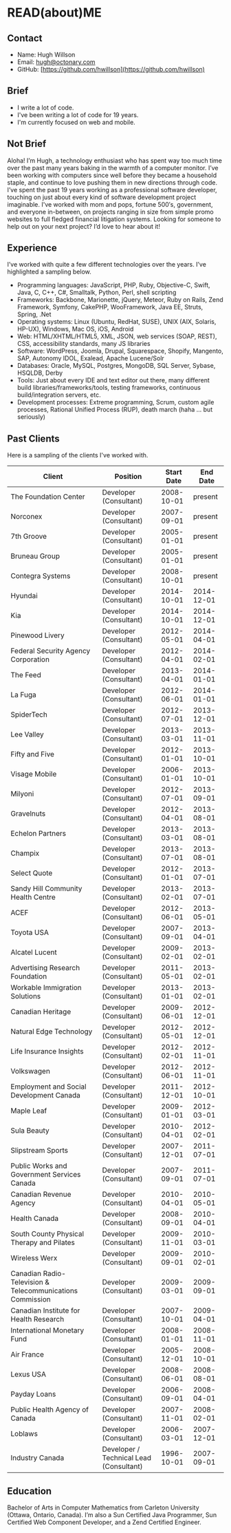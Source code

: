 # READ(about)ME

## Contact

- Name: Hugh Willson
- Email: hugh@octonary.com
- GitHub: [https://github.com/hwillson](https://github.com/hwillson)

## Brief

- I write a lot of code.
- I've been writing a lot of code for 19 years.
- I'm currently focused on web and mobile.

## Not Brief

Aloha! I’m Hugh, a technology enthusiast who has spent way too much time over the past many years baking in the warmth of a computer monitor. I’ve been working with computers since well before they became a household staple, and continue to love pushing them in new directions through code. I’ve spent the past 19 years working as a professional software developer, touching on just about every kind of software development project imaginable. I've worked with mom and pops, fortune 500′s, government, and everyone in-between, on projects
ranging in size from simple promo websites to full fledged financial litigation systems. Looking for someone to help out on your next project? I’d love to hear about it!

## Experience

I’ve worked with quite a few different technologies over the years. I’ve highlighted a sampling below.

- Programming languages: JavaScript, PHP, Ruby, Objective-C, Swift, Java, C, C++, C#, Smalltalk, Python, Perl, shell scripting
- Frameworks: Backbone, Marionette, jQuery, Meteor, Ruby on Rails, Zend Framework, Symfony, CakePHP, WooFramework, Java EE, Struts, Spring, .Net
- Operating systems: Linux (Ubuntu, RedHat, SUSE), UNIX (AIX, Solaris, HP-UX), Windows, Mac OS, iOS, Android
- Web: HTML/XHTML/HTML5, XML, JSON, web services (SOAP, REST), CSS, accessibility standards, many JS libraries
- Software: WordPress, Joomla, Drupal, Squarespace, Shopify, Mangento, SAP, Autonomy IDOL, Exalead, Apache Lucene/Solr
- Databases: Oracle, MySQL, Postgres, MongoDB, SQL Server, Sybase, HSQLDB, Derby
- Tools: Just about every IDE and text editor out there, many different build libraries/frameworks/tools, testing frameworks, continuous build/integration servers, etc.
- Development processes: Extreme programming, Scrum, custom agile processes, Rational Unified Process (RUP), death march (haha ... but seriously)

## Past Clients

Here is a sampling of the clients I've worked with.

Client | Position | Start Date | End Date
--- | --- | --- | ---
The Foundation Center	| Developer (Consultant) | 	2008-10-01 | present
Norconex | Developer (Consultant) |	2007-09-01 |	present
7th Groove | Developer (Consultant) | 2005-01-01 |	present
Bruneau Group | Developer (Consultant) | 2005-01-01 |	present
Contegra Systems | Developer (Consultant) | 2008-10-01 | present
Hyundai	| Developer (Consultant) | 2014-10-01 | 2014-12-01
Kia	| Developer (Consultant) | 2014-10-01 | 2014-12-01
Pinewood Livery | Developer (Consultant) | 2012-05-01 | 2014-04-01
Federal Security Agency Corporation | Developer (Consultant) | 2012-04-01 | 2014-02-01
The Feed | Developer (Consultant) | 2013-04-01 | 2014-01-01
La Fuga | Developer (Consultant) | 2012-06-01 | 2014-01-01
SpiderTech | Developer (Consultant) | 2012-07-01 | 2013-12-01
Lee Valley | Developer (Consultant) | 2013-03-01 | 2013-11-01
Fifty and Five | Developer (Consultant) | 2012-01-01 | 2013-10-01
Visage Mobile	| Developer (Consultant) | 2006-01-01 | 2013-10-01
Milyoni | Developer (Consultant) | 2012-07-01 | 2013-09-01
Gravelnuts | Developer (Consultant) | 2012-04-01 | 2013-08-01
Echelon Partners | Developer (Consultant) | 2013-03-01 | 2013-08-01
Champix | Developer (Consultant) | 2013-07-01 | 2013-08-01
Select Quote | Developer (Consultant) | 2012-01-01 | 2013-07-01
Sandy Hill Community Health Centre | Developer (Consultant) | 2013-02-01 | 2013-07-01
ACEF | Developer (Consultant) | 2012-06-01 | 2013-05-01
Toyota USA | Developer (Consultant) | 2007-09-01 | 2013-04-01
Alcatel Lucent | Developer (Consultant) | 2009-02-01 | 2013-02-01
Advertising Research Foundation | Developer (Consultant) | 2011-05-01 | 2013-02-01
Workable Immigration Solutions | Developer (Consultant) | 2013-01-01 | 2013-02-01
Canadian Heritage | Developer (Consultant) | 2009-06-01 | 2012-12-01
Natural Edge Technology | Developer (Consultant) | 2012-05-01 | 2012-12-01
Life Insurance Insights | Developer (Consultant) | 2012-02-01 | 2012-11-01
Volkswagen | Developer (Consultant) | 2012-06-01 | 2012-11-01
Employment and Social Development Canada | Developer (Consultant) | 2011-12-01 | 2012-10-01
Maple Leaf | Developer (Consultant) | 2009-01-01 | 2012-03-01
Sula Beauty | Developer (Consultant) | 2010-04-01 | 2012-02-01
Slipstream Sports | Developer (Consultant) | 2007-12-01 | 2011-07-01
Public Works and Government Services Canada| Developer (Consultant) | 2007-09-01 | 2011-07-01
Canadian Revenue Agency | Developer (Consultant) | 2010-04-01 | 2010-05-01
Health Canada | Developer (Consultant) | 2008-09-01 | 2010-04-01
South County Physical Therapy and Pilates | Developer (Consultant) | 2009-11-01 | 2010-03-01
Wireless Werx	| Developer (Consultant) | 2009-09-01 | 2010-02-01
Canadian Radio-Television & Telecommunications Commission	| Developer (Consultant) | 2009-03-01 | 2009-09-01
Canadian Institute for Health Research | Developer (Consultant) | 2007-10-01 | 2009-04-01
International Monetary Fund	| Developer (Consultant) | 2008-01-01	| 2008-11-01
Air France | Developer (Consultant)	| 2005-12-01 | 2008-10-01
Lexus USA	| Developer (Consultant) | 2008-06-01 | 2008-08-01
Payday Loans | Developer (Consultant)	| 2006-09-01 | 2008-04-01
Public Health Agency of Canada | Developer (Consultant)	| 2007-11-01 | 2008-02-01
Loblaws	| Developer (Consultant) | 2006-03-01 | 2007-12-01
Industry Canada | Developer / Technical Lead (Consultant) | 1996-10-01 | 2007-09-01

## Education

Bachelor of Arts in Computer Mathematics from Carleton University (Ottawa,
Ontario, Canada). I’m also a Sun Certified Java Programmer, Sun Certified Web
Component Developer, and a Zend Certified Engineer.
